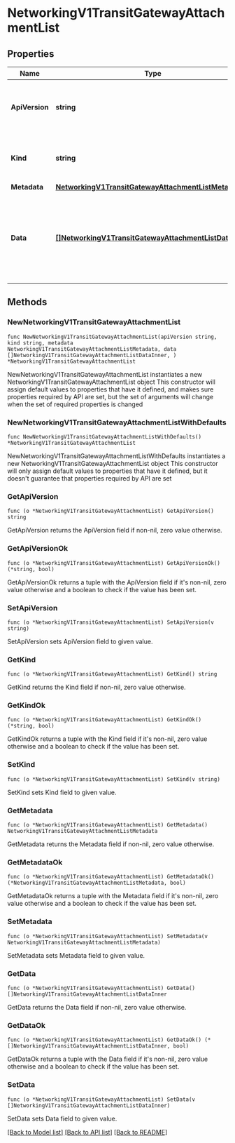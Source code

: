 # NetworkingV1TransitGatewayAttachmentList

## Properties

Name | Type | Description | Notes
------------ | ------------- | ------------- | -------------
**ApiVersion** | **string** | APIVersion defines the schema version of this representation of a resource. | [readonly] 
**Kind** | **string** | Kind defines the object this REST resource represents. | [readonly] 
**Metadata** | [**NetworkingV1TransitGatewayAttachmentListMetadata**](NetworkingV1TransitGatewayAttachmentListMetadata.md) |  | 
**Data** | [**[]NetworkingV1TransitGatewayAttachmentListDataInner**](NetworkingV1TransitGatewayAttachmentListDataInner.md) | A data property that contains an array of resource items. Each entry in the array is a separate resource. | 

## Methods

### NewNetworkingV1TransitGatewayAttachmentList

`func NewNetworkingV1TransitGatewayAttachmentList(apiVersion string, kind string, metadata NetworkingV1TransitGatewayAttachmentListMetadata, data []NetworkingV1TransitGatewayAttachmentListDataInner, ) *NetworkingV1TransitGatewayAttachmentList`

NewNetworkingV1TransitGatewayAttachmentList instantiates a new NetworkingV1TransitGatewayAttachmentList object
This constructor will assign default values to properties that have it defined,
and makes sure properties required by API are set, but the set of arguments
will change when the set of required properties is changed

### NewNetworkingV1TransitGatewayAttachmentListWithDefaults

`func NewNetworkingV1TransitGatewayAttachmentListWithDefaults() *NetworkingV1TransitGatewayAttachmentList`

NewNetworkingV1TransitGatewayAttachmentListWithDefaults instantiates a new NetworkingV1TransitGatewayAttachmentList object
This constructor will only assign default values to properties that have it defined,
but it doesn't guarantee that properties required by API are set

### GetApiVersion

`func (o *NetworkingV1TransitGatewayAttachmentList) GetApiVersion() string`

GetApiVersion returns the ApiVersion field if non-nil, zero value otherwise.

### GetApiVersionOk

`func (o *NetworkingV1TransitGatewayAttachmentList) GetApiVersionOk() (*string, bool)`

GetApiVersionOk returns a tuple with the ApiVersion field if it's non-nil, zero value otherwise
and a boolean to check if the value has been set.

### SetApiVersion

`func (o *NetworkingV1TransitGatewayAttachmentList) SetApiVersion(v string)`

SetApiVersion sets ApiVersion field to given value.


### GetKind

`func (o *NetworkingV1TransitGatewayAttachmentList) GetKind() string`

GetKind returns the Kind field if non-nil, zero value otherwise.

### GetKindOk

`func (o *NetworkingV1TransitGatewayAttachmentList) GetKindOk() (*string, bool)`

GetKindOk returns a tuple with the Kind field if it's non-nil, zero value otherwise
and a boolean to check if the value has been set.

### SetKind

`func (o *NetworkingV1TransitGatewayAttachmentList) SetKind(v string)`

SetKind sets Kind field to given value.


### GetMetadata

`func (o *NetworkingV1TransitGatewayAttachmentList) GetMetadata() NetworkingV1TransitGatewayAttachmentListMetadata`

GetMetadata returns the Metadata field if non-nil, zero value otherwise.

### GetMetadataOk

`func (o *NetworkingV1TransitGatewayAttachmentList) GetMetadataOk() (*NetworkingV1TransitGatewayAttachmentListMetadata, bool)`

GetMetadataOk returns a tuple with the Metadata field if it's non-nil, zero value otherwise
and a boolean to check if the value has been set.

### SetMetadata

`func (o *NetworkingV1TransitGatewayAttachmentList) SetMetadata(v NetworkingV1TransitGatewayAttachmentListMetadata)`

SetMetadata sets Metadata field to given value.


### GetData

`func (o *NetworkingV1TransitGatewayAttachmentList) GetData() []NetworkingV1TransitGatewayAttachmentListDataInner`

GetData returns the Data field if non-nil, zero value otherwise.

### GetDataOk

`func (o *NetworkingV1TransitGatewayAttachmentList) GetDataOk() (*[]NetworkingV1TransitGatewayAttachmentListDataInner, bool)`

GetDataOk returns a tuple with the Data field if it's non-nil, zero value otherwise
and a boolean to check if the value has been set.

### SetData

`func (o *NetworkingV1TransitGatewayAttachmentList) SetData(v []NetworkingV1TransitGatewayAttachmentListDataInner)`

SetData sets Data field to given value.



[[Back to Model list]](../README.md#documentation-for-models) [[Back to API list]](../README.md#documentation-for-api-endpoints) [[Back to README]](../README.md)



